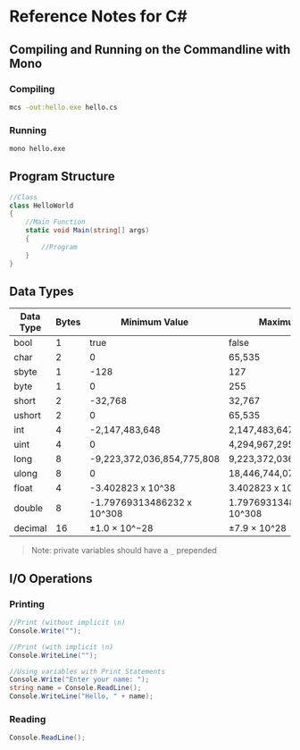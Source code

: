 # Reference Notes for C#

## Compiling and Running on the Commandline with Mono
### Compiling 
```bash
mcs -out:hello.exe hello.cs
```
### Running
```bash
mono hello.exe
```

## Program Structure
```C#
//Class
class HelloWorld
{
    //Main Function
    static void Main(string[] args)
    {
        //Program
    }
}
```

## Data Types
| Data Type | Bytes | Minimum Value | Maximum Value | Default Value |
| --------- | ----- | ------------- | ------------- | ------------- |
| bool | 1 | true | false | false |
| char | 2 | 0 | 65,535 | \0 |
| sbyte | 1 | -128 | 127 | 0 | 
| byte | 1 | 0 | 255 | 0 |
| short | 2 | -32,768 | 32,767 | 0 |
| ushort | 2 | 	0 | 65,535 | 0 |
| int | 4 | -2,147,483,648 | 2,147,483,647 | 0 |
| uint | 4 | 0 | 4,294,967,295 | 0 |
| long | 8 | -9,223,372,036,854,775,808 | 9,223,372,036,854,775,807 | 0 |
| ulong | 8 | 0 | 18,446,744,073,709,551,615 |0  |
| float | 4 | -3.402823 x 10^38 | 3.402823 x 10^38 | 0 |
| double | 8 | -1.79769313486232 x 10^308 | 1.79769313486232 x 10^308 | 0 |
| decimal | 16 | ±1.0 × 10^−28 | ±7.9 × 10^28 | 0 |
> Note: private variables should have a `_` prepended

## I/O Operations
### Printing
```C#
//Print (without implicit \n)
Console.Write("");

//Print (with implicit \n)
Console.WriteLine("");

//Using variables with Print Statements
Console.Write("Enter your name: ");
string name = Console.ReadLine();
Console.WriteLine("Hello, " + name); 
```

### Reading
```C#
Console.ReadLine();
```

